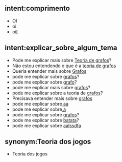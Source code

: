 ## intent:comprimento
- OI
- oi
- oi[

## intent:explicar_sobre_algum_tema
- Pode me explicar mais sobre [Teoria de grafos](tema_para_ser_explicado)?
- Não estou entendendo o que é a [teoria de grafos](tema_para_ser_explicado)
- Queria entender mais sobre [Grafos](tema_para_ser_explicado)
- pode me explicar sobre [grafos](tema_para_ser_explicado)?
- pode me explicar sobre [grafo](tema_para_ser_explicado)?
- pode me explicar mais sobre [grafos](tema_para_ser_explicado)?
- pode me explicar sobre a teoria de [grafos](tema_para_ser_explicado)?
- Precisava entender mais sobre [grafos](tema_para_ser_explicado)
- pode me explicar sobre[ aa](tema_para_ser_explicado:aa)
- pode me explicar sobre[ a](tema_para_ser_explicado)
- pode  me explicar sobre [grafos](tema_para_ser_explicado)?
- pode me explicar sobre [batata](tema_para_ser_explicado)?
- pode me explicar sobre [aalssdfa](tema_para_ser_explicado)

## synonym:Teoria dos jogos
- Teoria dos jogos
